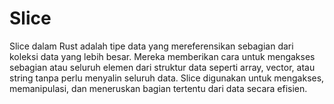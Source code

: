 # Slice

Slice dalam Rust adalah tipe data yang mereferensikan sebagian dari koleksi data yang lebih besar. Mereka memberikan cara untuk mengakses sebagian atau seluruh elemen dari struktur data seperti array, vector, atau string tanpa perlu menyalin seluruh data. Slice digunakan untuk mengakses, memanipulasi, dan meneruskan bagian tertentu dari data secara efisien.
